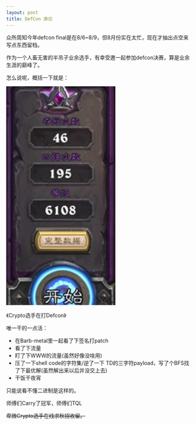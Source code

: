 ```yaml
---
layout: post
title: DefCon 游记
---
```


众所周知今年defcon final是在8/6~8/9，但8月份实在太忙，现在才抽出点空来写点东西留档。

作为一个人畜无害的半吊子业余选手，有幸受邀一起参加defcon决赛，算是业余生涯的巅峰了。



怎么说呢，概括一下就是：

![image-20210910134156260](/assets/img/2021-09-10-about_defcon.assets/image-20210910134156260.png)

《Crypto选手在打Defcon》

唯一干的一点活：

- 在Barb-metal里一起看了下签名打patch
- 看了下流量
- 盯了下WWW的流量(虽然好像没啥用)
- 压了一下shell code的字符集/逆了一下 TD的三字符payload，写了个BFS找了下最优解(虽然解出来以后并没交上去)
- 干饭干夜宵

只能说看不懂二进制是这样的。

师傅们Carry了冠军，师傅们TQL

~~卑微Crypto选手在线求秋招收留。~~
